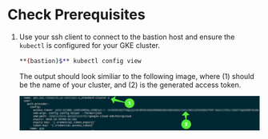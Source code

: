 # Check Prerequisites

1. Use your ssh client to connect to the bastion host and ensure the ```kubectl``` is configured for your GKE cluster.
    ```bash
    **(bastion)$** kubectl config view
    ```

    The output should look similiar to the following image, where (1) should be the name of your cluster, and (2) is the generated access token.

    ![kubectl config view](../assets/kubectl-config-view.png)
